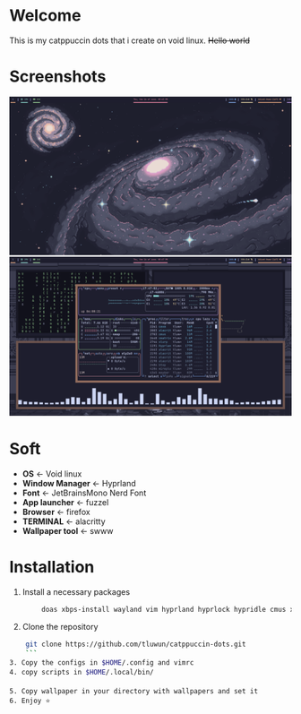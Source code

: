 # Welcome
This is my catppuccin dots that i create on void linux.
~~Hello world~~

# Screenshots

![screenshot](./screenshots/screenshot1.png)
![screenshot](./screenshots/screenshot2.png)

# Soft
- **OS** <- Void linux
- **Window Manager** <- Hyprland
- **Font** <- JetBrainsMono Nerd Font
- **App launcher** <- fuzzel
- **Browser** <- firefox
- **TERMINAL** <- alacritty
- **Wallpaper tool** <- swww
# Installation
1. Install a necessary packages
```bash
        doas xbps-install wayland vim hyprland hyprlock hypridle cmus xdg-utils xdg-user-dirs elogind dbus cava cmatrix fish-shell Waybar fastfetch alacritty btop fuzzel qt5ct qt6ct starship git gsettings-desktop-schemas tuigreet curl grim slurp mesa-dri
```
2. Clone the repository
```bash
    git clone https://github.com/tluwun/catppuccin-dots.git
    ```
3. Copy the configs in $HOME/.config and vimrc
4. copy scripts in $HOME/.local/bin/

5. Copy wallpaper in your directory with wallpapers and set it
6. Enjoy ⭐

